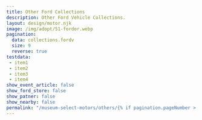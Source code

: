 ```yaml
---
title: Other Ford Collections
description: Other Ford Vehicle Collections.
layout: design/motor.njk
image: /img/adopt/51-fordor.webp
pagination:
  data: collections.fordv
  size: 9
  reverse: true
testdata:
 - item1
 - item2
 - item3
 - item4
show_event_article: false
show_ford_store: false
show_patner: false
show_nearby: false
permalink: "/museum-select-motors/others/{% if pagination.pageNumber > 0 %}page-{{ pagination.pageNumber + 1 }}/{% endif %}index.html"
---
```


